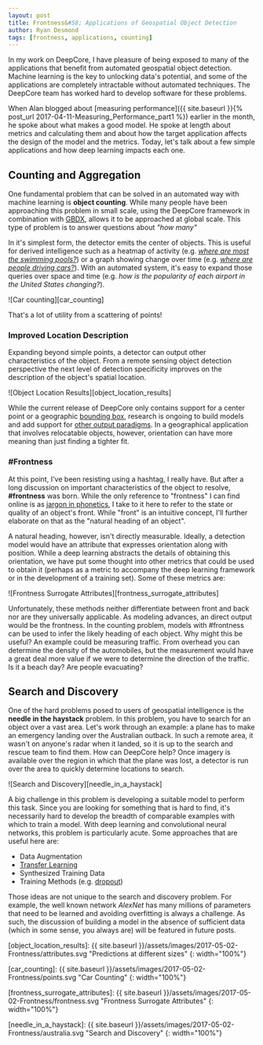 ```yaml
---
layout: post
title: Frontness&#58; Applications of Geospatial Object Detection
author: Ryan Desmond
tags: [frontness, applications, counting]
---
```


In my work on DeepCore, I have pleasure of being exposed to many of the applications that benefit from automated geospatial object detection. Machine learning is the key to unlocking data's potential, and some of the applications are completely intractable without automated techniques. The DeepCore team has worked hard to develop software for these problems. 

When Alan blogged about [measuring performance]({{ site.baseurl }}{% post_url 2017-04-11-Measuring_Performance_part1 %}) earlier in the month, he spoke about what makes a good model. He spoke at length about metrics and calculating them and about how the target application affects the design of the model and the metrics. Today, let's talk about a few simple applications and how deep learning impacts each one.


## Counting and Aggregation

One fundamental problem that can be solved in an automated way with machine learning is **object counting**. While many people have been approaching this problem in small scale, using the DeepCore framework in combination with [GBDX](http://platform.digitalglobe.com/gbdx/), allows it to be approached at global scale. This type of problem is to answer questions about *"how many"* 


In it's simplest form, the detector emits the center of objects. This is useful for derived intelligence such as a heatmap of activity (e.g. [*where are most the swimming pools?*](https://platform.digitalglobe.com/gbdx-poolnet-identifying-pools-satellite-imagery/)) or a graph showing change over time (e.g. [*where are people driving cars?*](https://medium.com/the-downlinq/car-localization-and-counting-with-overhead-imagery-an-interactive-exploration-9d5a029a596b)). With an automated system, it's easy to expand those queries over space and time (e.g. *how is the popularity of each airport in the United States changing?*).

![Car counting][car_counting]

That's a lot of utility from a scattering of points!  


### Improved Location Description

Expanding beyond simple points, a detector can output other characteristics of the object. From a remote sensing object detection perspective the next level of detection specificity improves on the description of the object's spatial location.
 
![Object Location Results][object_location_results]

While the current release of DeepCore only contains support for a center point or a geographic [bounding box](http://wiki.openstreetmap.org/wiki/Bounding_Box), research is ongoing to build models and add support for [other output paradigms](https://crowdsourcing.topcoder.com/spacenet). In a geographical application that involves relocatable objects, however, orientation can have more meaning than just finding a tighter fit.
 

### #Frontness

At this point, I've been resisting using a hashtag, I really have. But after a long discussion on important characteristics of the object to resolve, **#frontness** was born. While the only reference to "frontness" I can find online is as [jargon in phonetics](https://www.uni-due.de/ELE/Phonetics.htm), I take to it here to refer to the state or quality of an object's front. While "front" is an intuitive concept, I'll further elaborate on that as the "natural heading of an object".

A natural heading, however, isn't directly measurable. Ideally, a detection model would have an attribute that expresses orientation along with position. While a deep learning abstracts the details of obtaining this orientation, we have put some thought into other metrics that could be used to obtain it (perhaps as a metric to accompany the deep learning framework or in the development of a training set). Some of these metrics are:

![Frontness Surrogate Attributes][frontness_surrogate_attributes]

Unfortunately, these methods neither differentiate between front and back nor are they universally applicable. As modeling advances, an direct output would be the frontness. In the counting problem, models with #frontness can be used to infer the likely heading of each object. Why might this be useful?  An example could be measuring traffic. From overhead you can determine the density of the automobiles, but the measurement would have a great deal more value if we were to determine the direction of the traffic. Is it a beach day?  Are people evacuating?


## Search and Discovery

One of the hard problems posed to users of geospatial intelligence is the **needle in the haystack** problem. In this problem, you have to search for an object over a vast area. Let's work through an example: a plane has to make an emergency landing over the Australian outback. In such a remote area, it wasn't on anyone's radar when it landed, so it is up to the search and rescue team to find them. How can DeepCore help?  Once imagery is available over the region in which that the plane was lost, a detector is run over the area to quickly determine locations to search.

![Search and Discovery][needle_in_a_haystack]

A big challenge in this problem is developing a suitable model to perform this task. Since you are looking for something that is hard to find, it's necessarily hard to develop the breadth of comparable examples with which to train a model. With deep learning and convolutional neural networks, this problem is particularly acute. Some approaches that are useful here are:

 - Data Augmentation
 - [Transfer Learning](http://cs231n.github.io/transfer-learning/)
 - Synthesized Training Data
 - Training Methods (e.g. [dropout](http://jmlr.org/papers/v15/srivastava14a.html))

Those ideas are not unique to the search and discovery problem. For example, the well known network *AlexNet* has many millions of parameters that need to be learned and avoiding overfitting is always a challenge. As such, the discussion of building a model in the absence of sufficient data (which in some sense, you always are) will be featured in future posts.



[object_location_results]: {{ site.baseurl }}/assets/images/2017-05-02-Frontness/attributes.svg "Predictions at different sizes"
{: width="100%"}

[car_counting]: {{ site.baseurl }}/assets/images/2017-05-02-Frontness/points.svg "Car Counting"
{: width="100%"}

[frontness_surrogate_attributes]: {{ site.baseurl }}/assets/images/2017-05-02-Frontness/frontness.svg "Frontness Surrogate Attributes"
{: width="100%"}

[needle_in_a_haystack]: {{ site.baseurl }}/assets/images/2017-05-02-Frontness/australia.svg "Search and Discovery"
{: width="100%"}